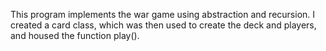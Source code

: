 This program implements the war game using abstraction and recursion. I created
a card class, which was then used to create the deck and players, and housed the
function play().

